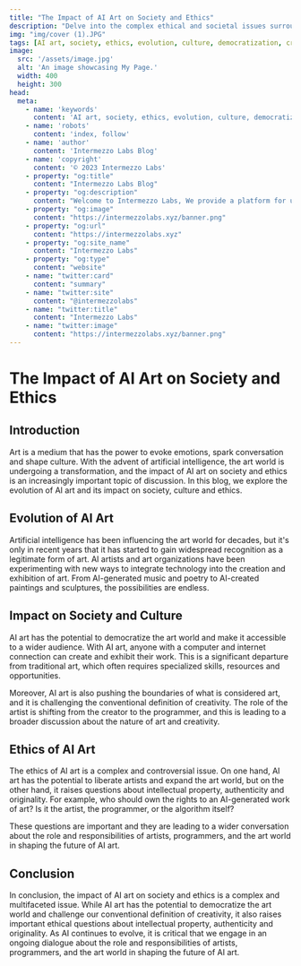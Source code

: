 ```yaml
---
title: "The Impact of AI Art on Society and Ethics"
description: "Delve into the complex ethical and societal issues surrounding AI art. Explore the impact of AI-powered art on culture and the future of creativity."
img: "img/cover (1).JPG"
tags: [AI art, society, ethics, evolution, culture, democratization, creativity, intellectual property, authenticity, originality, artists, programmers, art world, dialogue]
image:
  src: '/assets/image.jpg'
  alt: 'An image showcasing My Page.'
  width: 400
  height: 300
head:
  meta:
    - name: 'keywords'
      content: 'AI art, society, ethics, evolution, culture, democratization, creativity, intellectual property, authenticity, originality, artists, programmers, art world, dialogue'
    - name: 'robots'
      content: 'index, follow'
    - name: 'author'
      content: 'Intermezzo Labs Blog'
    - name: 'copyright'
      content: '© 2023 Intermezzo Labs'
    - property: "og:title"
      content: "Intermezzo Labs Blog"
    - property: "og:description"
      content: "Welcome to Intermezzo Labs, We provide a platform for users to create, manage and trade digital assets. These platforms can be used for a variety of purposes, such as gaming, collectibles, and e-commerce. Intermezzo Labs is for anyone who wants to leverage blockchain technology."
    - property: "og:image"
      content: "https://intermezzolabs.xyz/banner.png"
    - property: "og:url"
      content: "https://intermezzolabs.xyz"
    - property: "og:site_name"
      content: "Intermezzo Labs"
    - property: "og:type"
      content: "website"
    - name: "twitter:card"
      content: "summary"
    - name: "twitter:site"
      content: "@intermezzolabs"
    - name: "twitter:title"
      content: "Intermezzo Labs"
    - name: "twitter:image"
      content: "https://intermezzolabs.xyz/banner.png"
---
```


# The Impact of AI Art on Society and Ethics

## Introduction

Art is a medium that has the power to evoke emotions, spark conversation and shape culture. With the advent of artificial intelligence, the art world is undergoing a transformation, and the impact of AI art on society and ethics is an increasingly important topic of discussion. In this blog, we explore the evolution of AI art and its impact on society, culture and ethics.

## Evolution of AI Art

Artificial intelligence has been influencing the art world for decades, but it's only in recent years that it has started to gain widespread recognition as a legitimate form of art. AI artists and art organizations have been experimenting with new ways to integrate technology into the creation and exhibition of art. From AI-generated music and poetry to AI-created paintings and sculptures, the possibilities are endless.

## Impact on Society and Culture

AI art has the potential to democratize the art world and make it accessible to a wider audience. With AI art, anyone with a computer and internet connection can create and exhibit their work. This is a significant departure from traditional art, which often requires specialized skills, resources and opportunities.

Moreover, AI art is also pushing the boundaries of what is considered art, and it is challenging the conventional definition of creativity. The role of the artist is shifting from the creator to the programmer, and this is leading to a broader discussion about the nature of art and creativity.

## Ethics of AI Art

The ethics of AI art is a complex and controversial issue. On one hand, AI art has the potential to liberate artists and expand the art world, but on the other hand, it raises questions about intellectual property, authenticity and originality. For example, who should own the rights to an AI-generated work of art? Is it the artist, the programmer, or the algorithm itself?

These questions are important and they are leading to a wider conversation about the role and responsibilities of artists, programmers, and the art world in shaping the future of AI art.

## Conclusion

In conclusion, the impact of AI art on society and ethics is a complex and multifaceted issue. While AI art has the potential to democratize the art world and challenge our conventional definition of creativity, it also raises important ethical questions about intellectual property, authenticity and originality. As AI continues to evolve, it is critical that we engage in an ongoing dialogue about the role and responsibilities of artists, programmers, and the art world in shaping the future of AI art.
